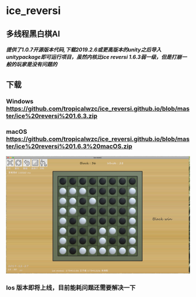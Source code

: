 # ice_reversi 
## 多线程黑白棋AI
##### 提供了1.0.7开源版本代码,下载2019.2.6或更高版本的unity之后导入unitypackage即可运行项目，虽然内核比ice reversi 1.6.3弱一级，但是打崩一般的玩家是没有问题的

## 下载
### Windows <https://github.com/tropicalwzc/ice_reversi.github.io/blob/master/ice%20reversi%201.6.3.zip>
### macOS <https://github.com/tropicalwzc/ice_reversi.github.io/blob/master/ice%20reversi%201.6.3%20macOS.zip>

![](https://github.com/tropicalwzc/ice_reversi.github.io/blob/master/pictures/pic.png)

### Ios 版本即将上线，目前能耗问题还需要解决一下

